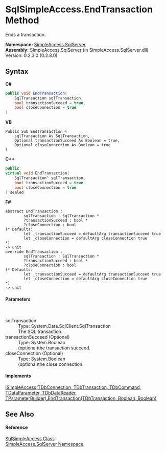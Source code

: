 # SqlSimpleAccess.EndTransaction Method 
 

Ends a transaction.

**Namespace:**&nbsp;<a href="0aec4ece-a28c-8a60-ec49-ed778f89c036">SimpleAccess.SqlServer</a><br />**Assembly:**&nbsp;SimpleAccess.SqlServer (in SimpleAccess.SqlServer.dll) Version: 0.2.3.0 (0.2.8.0)

## Syntax

**C#**<br />
``` C#
public void EndTransaction(
	SqlTransaction sqlTransaction,
	bool transactionSucceed = true,
	bool closeConnection = true
)
```

**VB**<br />
``` VB
Public Sub EndTransaction ( 
	sqlTransaction As SqlTransaction,
	Optional transactionSucceed As Boolean = true,
	Optional closeConnection As Boolean = true
)
```

**C++**<br />
``` C++
public:
virtual void EndTransaction(
	SqlTransaction^ sqlTransaction, 
	bool transactionSucceed = true, 
	bool closeConnection = true
) sealed
```

**F#**<br />
``` F#
abstract EndTransaction : 
        sqlTransaction : SqlTransaction * 
        ?transactionSucceed : bool * 
        ?closeConnection : bool 
(* Defaults:
        let _transactionSucceed = defaultArg transactionSucceed true
        let _closeConnection = defaultArg closeConnection true
*)
-> unit 
override EndTransaction : 
        sqlTransaction : SqlTransaction * 
        ?transactionSucceed : bool * 
        ?closeConnection : bool 
(* Defaults:
        let _transactionSucceed = defaultArg transactionSucceed true
        let _closeConnection = defaultArg closeConnection true
*)
-> unit 
```


#### Parameters
&nbsp;<dl><dt>sqlTransaction</dt><dd>Type: System.Data.SqlClient.SqlTransaction<br />The SQL transaction.</dd><dt>transactionSucceed (Optional)</dt><dd>Type: System.Boolean<br />(optional)the transaction succeed.</dd><dt>closeConnection (Optional)</dt><dd>Type: System.Boolean<br />(optional)the close connection.</dd></dl>

#### Implements
<a href="4226b3de-86c2-a45e-a0fc-da4b52ea142f">ISimpleAccess(TDbConnection, TDbTransaction, TDbCommand, TDataParameter, TDbDataReader, TParameterBuilder).EndTransaction(TDbTransaction, Boolean, Boolean)</a><br />

## See Also


#### Reference
<a href="51cba069-bca7-767f-b9f4-7a420dd10a28">SqlSimpleAccess Class</a><br /><a href="0aec4ece-a28c-8a60-ec49-ed778f89c036">SimpleAccess.SqlServer Namespace</a><br />